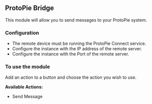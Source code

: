 ## ProtoPie Bridge

This module will allow you to send messages to your ProtoPie system.

### Configuration
* The remote device must be running the ProtoPie Connect service.
* Configure the instance with the IP address of the remote server.
* Configure the instance with the Port of the remote server.

### To use the module
Add an action to a button and choose the action you wish to use.

**Available Actions:**
* Send Message